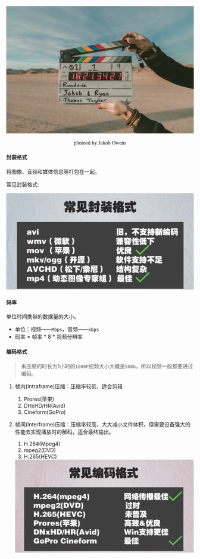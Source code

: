 <div style="text-align:center;font-family:italic;">
    <img src="./static/imgs/header_bg_2020_03_22.jpg" >
    <p >
        photoed by Jakob Owens
    </p>
</div>

 #### 封装格式

将图像、音频和媒体信息等打包在一起。

常见封装格式:

<div style="text-align:center;font-family:italic;">
    <img src="./static/imgs/常见封装格式.png" >
</div>

#### 码率

单位时间携带的数据量的大小。

+ 单位：视频——`Mbps`，音频——`kbps`
+ 码率 = 帧率 * 8 * 视频分辨率

#### 编码格式 

> 未压缩的时长为1小时的`1080P`视频大小大概是`500G`，所以视频一般都要进过编码。

1. 帧内(Intraframe)压缩：压缩率较低，适合剪辑
   1. Prores(苹果)
   2. DHxHD/HR(Avid)
   3. Cineform(GoPro)
   
2. 帧间(Interframe)压缩：压缩率较高，大大减小文件体积，但需要设备强大的性能去实现播放时的解码，适合最终输出。
   1. H.264(Mpeg4)
   2. mpeg2(DVD)
   3. H.265(HEVC)
   
   <div style="text-align:center;font-family:italic;">
       <img src="./static/imgs/常见的编码格式.png" >
   </div>

 

